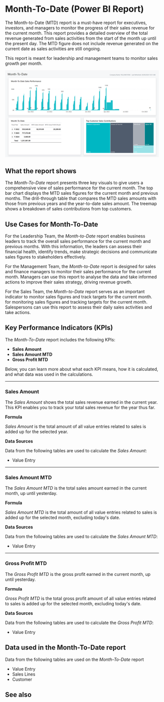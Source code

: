 # Month-To-Date (Power BI Report)

The Month-to-Date (MTD) report is a must-have report for executives, investors, and managers to monitor the progress of their sales revenue for the current month. This report provides a detailed overview of the total revenue generated from sales activities from the start of the month up until the present day. The MTD figure does not include revenue generated on the current date as sales activities are still ongoing.

This report is meant for leadership and management teams to monitor sales growth per month.

![Sales Month-to-Date screenshot](/business-central/media/sales/sales-month-to-date.png "Sales Month-to-Date - Screenshot")


## What the report shows

The _Month-To-Date_ report presents three key visuals to give users a comprehensive view of sales performance for the current month. The top bar chart displays the MTD sales figures for the current month and previous months. The drill-through table that compares the MTD sales amounts with those from previous years and the year-to-date sales amount. The treemap shows a breakdown of sales contributions from top customers.

## Use Cases for Month-To-Date

For the Leadership Team, the _Month-to-Date_ report enables business leaders to track the overall sales performance for the current month and previous months. With this information, the leaders can assess their financial health, identify trends, make strategic decisions and communicate sales figures to stakeholders effectively.

For the Management Team, the _Month-to-Date_ report is designed for sales and finance managers to monitor their sales performance for the current month. Managers can use this report to analyse the data and take informed actions to improve their sales strategy, driving revenue growth.

For the Sales Team, the _Month-to-Date_ report serves as an important indicator to monitor sales figures and track targets for the current month. for monitoring sales figures and tracking targets for the current month. Salespersons can use this report to assess their daily sales activities and take actions.

## Key Performance Indicators (KPIs)

The _Month-To-Date_ report includes the following KPIs:

- **Sales Amount**
- **Sales Amount MTD**
- **Gross Profit MTD**

Below, you can learn more about what each KPI means, how it is calculated, and what data was used in the calculations.

---
### Sales Amount

The *Sales Amount* shows the total sales revenue earned in the current year. This KPI enables you to track your total sales revenue for the year thus far.

**Formula**  

*Sales Amount* is the total amount of all value entries related to sales is added up for the selected year.

**Data Sources**

Data from the following tables are used to calculate the *Sales Amount*:
- Value Entry

---
### Sales Amount MTD

The *Sales Amount MTD* is the total sales amount earned in the current month, up until yesterday.

**Formula**  

*Sales Amount MTD* is the total amount of all value entries related to sales is added up for the selected month, excluding today's date. 

**Data Sources**

Data from the following tables are used to calculate the *Sales Amount MTD*:
- Value Entry

---
### Gross Profit MTD

The *Gross Profit MTD* is the gross profit earned in the current month, up until yesterday.

**Formula**  

*Gross Profit MTD* is the total gross profit amount of all value entries related to sales is added up for the selected month, excluding today's date.

**Data Sources**

Data from the following tables are used to calculate the *Gross Profit MTD*:
- Value Entry


## Data used in the Month-To-Date report

Data from the following tables are used on the *Month-To-Date* report
- Value Entry
- Sales Lines
- Customer


## See also
